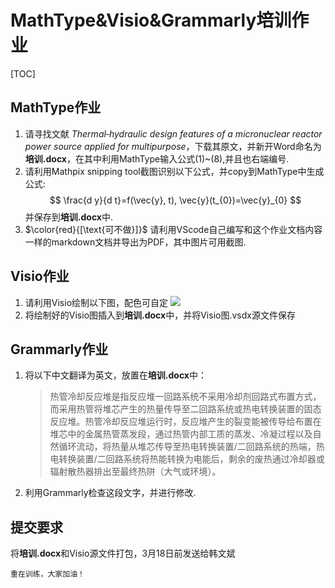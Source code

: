 # MathType&Visio&Grammarly培训作业

[TOC]

## MathType作业
1. 请寻找文献 *Thermal‐hydraulic design features of a micronuclear reactor power source applied for multipurpose*，下载其原文，并新开Word命名为**培训.docx**，在其中利用MathType输入公式(1)~(8),并且也右端编号.
2. 请利用Mathpix snipping tool截图识别以下公式，并copy到MathType中生成公式:
$$
\frac{d y}{d t}=f(\vec{y}, t), \vec{y}(t_{0})=\vec{y}_{0}
$$
并保存到**培训.docx**中.
1. $\color{red}{[\text{可不做}]}$ 请利用VScode自己编写和这个作业文档内容一样的markdown文档并导出为PDF，其中图片可用截图.
## Visio作业
1. 请利用Visio绘制以下图，配色可自定
![](2020-03-11-16-56-05.png)
2. 将绘制好的Visio图插入到**培训.docx**中，并将Visio图.vsdx源文件保存
## Grammarly作业
1. 将以下中文翻译为英文，放置在**培训.docx**中：

    >热管冷却反应堆是指反应堆一回路系统不采用冷却剂回路式布置方式，而采用热管将堆芯产生的热量传导至二回路系统或热电转换装置的固态反应堆。热管冷却反应堆运行时，反应堆产生的裂变能被传导给布置在堆芯中的金属热管蒸发段，通过热管内部工质的蒸发、冷凝过程以及自然循环流动，将热量从堆芯传导至热电转换装置/二回路系统的热端，热电转换装置/二回路系统将热能转换为电能后，剩余的废热通过冷却器或辐射散热器排出至最终热阱（大气或环境）。
2. 利用Grammarly检查这段文字，并进行修改.

## 提交要求
将**培训.docx**和Visio源文件打包，3月18日前发送给韩文斌

```重在训练，大家加油！```
